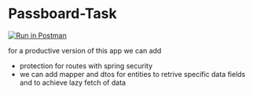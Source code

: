 # Passboard-Task

[![Run in Postman](https://run.pstmn.io/button.svg)](https://app.getpostman.com/run-collection/26158082-7dbc083f-4c3a-47e9-90f4-01b7f614d330?action=collection%2Ffork&source=rip_markdown&collection-url=entityId%3D26158082-7dbc083f-4c3a-47e9-90f4-01b7f614d330%26entityType%3Dcollection%26workspaceId%3D0640e01f-571f-4d86-8b90-24f13379a28c)



for a productive version of this app we can add 
<ul>
<li> protection for routes with spring security</li>
<li> we can add mapper and dtos for entities to retrive specific data fields and to achieve lazy fetch of data</li>
  </ul>
